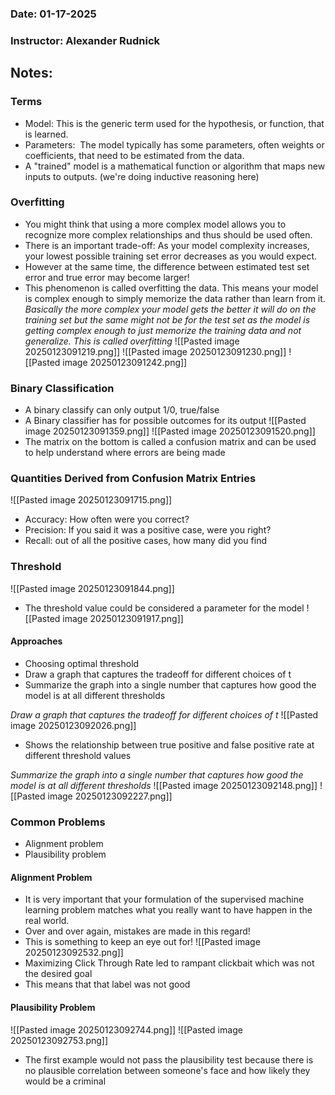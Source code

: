 ### Date: 01-17-2025
### Instructor: Alexander Rudnick



## Notes:

### Terms
- Model: This is the generic term used for the hypothesis, or function, that is learned.
- Parameters:  The model typically has some parameters, often weights or coefficients, that need to be estimated from the data.
- A "trained" model is a mathematical function or algorithm that maps new inputs to outputs. (we're doing inductive reasoning here)

### Overfitting
- You might think that using a more complex model allows you to recognize more complex relationships and thus should be used often.
- There is an important trade-off: As your model complexity increases, your lowest possible training set error decreases as you would expect.
- However at the same time, the difference between estimated test set error and true error may become larger!
- This phenomenon is called overfitting the data. This means your model is complex enough to simply memorize the data rather than learn from it. 
*Basically the more complex your model gets the better it will do on the training set but the same might not be for the test set as the model is getting complex enough to just memorize the training data and not generalize. This is called overfitting*
![[Pasted image 20250123091219.png]]
![[Pasted image 20250123091230.png]]
![[Pasted image 20250123091242.png]]

### Binary Classification
- A binary classify can only output 1/0, true/false
- A Binary classifier has for possible outcomes for its output
![[Pasted image 20250123091359.png]]
![[Pasted image 20250123091520.png]]
- The matrix on the bottom is called a confusion matrix and can be used to help understand where errors are being made

### Quantities Derived from Confusion Matrix Entries
![[Pasted image 20250123091715.png]]
- Accuracy: How often were you correct?
- Precision: If you said it was a positive case, were you right?
- Recall: out of all the positive cases, how many did you find

### Threshold
![[Pasted image 20250123091844.png]]
- The threshold value could be considered a parameter for the model
![[Pasted image 20250123091917.png]]
#### Approaches
- Choosing optimal threshold
- Draw a graph that captures the tradeoff for different choices of t
- Summarize the graph into a single number that captures how good the model is at all different thresholds

*Draw a graph that captures the tradeoff for different choices of t*
![[Pasted image 20250123092026.png]]
- Shows the relationship between true positive and false positive rate at different threshold values

*Summarize the graph into a single number that captures how good the model is at all different thresholds*
![[Pasted image 20250123092148.png]]
![[Pasted image 20250123092227.png]]

### Common Problems
- Alignment problem
- Plausibility problem

#### Alignment Problem
- It is very important that your formulation of the supervised machine learning problem matches what you really want to have happen in the real world.
- Over and over again, mistakes are made in this regard!
- This is something to keep an eye out for!
![[Pasted image 20250123092532.png]]
- Maximizing Click Through Rate led to rampant clickbait which was not the desired goal
- This means that that label was not good

#### Plausibility Problem
![[Pasted image 20250123092744.png]]
![[Pasted image 20250123092753.png]]
- The first example would not pass the plausibility test because there is no plausible correlation between someone's face and how likely they would be a criminal 